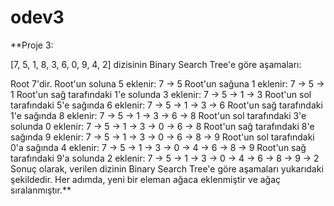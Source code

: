# odev3
**Proje 3:

[7, 5, 1, 8, 3, 6, 0, 9, 4, 2] dizisinin Binary Search Tree'e göre aşamaları:

Root 7'dir. Root'un soluna 5 eklenir: 7 -> 5
Root'un sağuna 1 eklenir: 7 -> 5 -> 1
Root'un sağ tarafındaki 1'e solunda 3 eklenir: 7 -> 5 -> 1 -> 3
Root'un sol tarafındaki 5'e sağında 6 eklenir: 7 -> 5 -> 1 -> 3 -> 6
Root'un sağ tarafındaki 1'e sağında 8 eklenir: 7 -> 5 -> 1 -> 3 -> 6 -> 8
Root'un sol tarafındaki 3'e solunda 0 eklenir: 7 -> 5 -> 1 -> 3 -> 0 -> 6 -> 8
Root'un sağ tarafındaki 8'e sağında 9 eklenir: 7 -> 5 -> 1 -> 3 -> 0 -> 6 -> 8 -> 9
Root'un sol tarafındaki 0'a sağında 4 eklenir: 7 -> 5 -> 1 -> 3 -> 0 -> 4 -> 6 -> 8 -> 9
Root'un sağ tarafındaki 9'a solunda 2 eklenir: 7 -> 5 -> 1 -> 3 -> 0 -> 4 -> 6 -> 8 -> 9 -> 2
Sonuç olarak, verilen dizinin Binary Search Tree'e göre aşamaları yukarıdaki şekildedir. Her adımda, yeni bir eleman ağaca eklenmiştir ve ağaç sıralanmıştır.**

